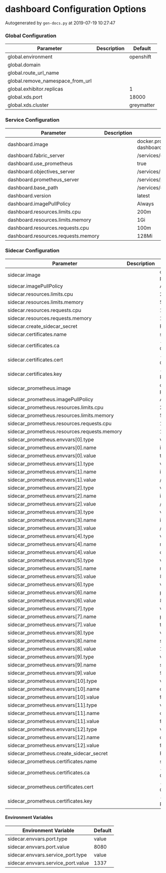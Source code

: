 # dashboard Configuration Options

Autogenerated by `gen-docs.py` at 2019-07-19 10:27:47

### Global Configuration

|           Parameter            |Description| Default  |
|--------------------------------|-----------|----------|
|global.environment              |           |openshift |
|global.domain                   |           |          |
|global.route_url_name           |           |          |
|global.remove_namespace_from_url|           |          |
|global.exhibitor.replicas       |           |         1|
|global.xds.port                 |           |     18000|
|global.xds.cluster              |           |greymatter|

### Service Configuration

|             Parameter             |Description|                                             Default                                              |
|-----------------------------------|-----------|--------------------------------------------------------------------------------------------------|
|dashboard.image                    |           |docker.production.deciphernow.com/deciphernow/gm-dashboard:{{ $.Values.global.dashboard.version }}|
|dashboard.fabric_server            |           |/services/catalog/0.3.6/                                                                          |
|dashboard.use_prometheus           |           |true                                                                                              |
|dashboard.objectives_server        |           |/services/slo/0.4.0/                                                                              |
|dashboard.prometheus_server        |           |/services/prometheus/2.7.1/api/v1/                                                                |
|dashboard.base_path                |           |/services/dashboard/latest/                                                                       |
|dashboard.version                  |           |latest                                                                                            |
|dashboard.imagePullPolicy          |           |Always                                                                                            |
|dashboard.resources.limits.cpu     |           |200m                                                                                              |
|dashboard.resources.limits.memory  |           |1Gi                                                                                               |
|dashboard.resources.requests.cpu   |           |100m                                                                                              |
|dashboard.resources.requests.memory|           |128Mi                                                                                             |

### Sidecar Configuration

|                 Parameter                  |Description|                             Default                             |
|--------------------------------------------|-----------|-----------------------------------------------------------------|
|sidecar.image                               |           |docker.production.deciphernow.com/deciphernow/gm-proxy:0.7.1     |
|sidecar.imagePullPolicy                     |           |Always                                                           |
|sidecar.resources.limits.cpu                |           |200m                                                             |
|sidecar.resources.limits.memory             |           |512Mi                                                            |
|sidecar.resources.requests.cpu              |           |100m                                                             |
|sidecar.resources.requests.memory           |           |128Mi                                                            |
|sidecar.create_sidecar_secret               |           |False                                                            |
|sidecar.certificates.name                   |           |sidecar                                                          |
|sidecar.certificates.ca                     |           |-----BEGIN CERTIFICATE----- ... -----END CERTIFICATE-----        |
|sidecar.certificates.cert                   |           |-----BEGIN CERTIFICATE----- ... -----END CERTIFICATE-----        |
|sidecar.certificates.key                    |           |-----BEGIN RSA PRIVATE KEY----- ... -----END RSA PRIVATE KEY-----|
|sidecar_prometheus.image                    |           |docker.production.deciphernow.com/deciphernow/gm-proxy:0.7.1     |
|sidecar_prometheus.imagePullPolicy          |           |Always                                                           |
|sidecar_prometheus.resources.limits.cpu     |           |200m                                                             |
|sidecar_prometheus.resources.limits.memory  |           |512Mi                                                            |
|sidecar_prometheus.resources.requests.cpu   |           |100m                                                             |
|sidecar_prometheus.resources.requests.memory|           |128Mi                                                            |
|sidecar_prometheus.envvars[0].type          |           |value                                                            |
|sidecar_prometheus.envvars[0].name          |           |ingress_use_tls                                                  |
|sidecar_prometheus.envvars[0].value         |           |true                                                             |
|sidecar_prometheus.envvars[1].type          |           |value                                                            |
|sidecar_prometheus.envvars[1].name          |           |ingress_ca_cert_path                                             |
|sidecar_prometheus.envvars[1].value         |           |/etc/proxy/tls/sidecar/ca.crt                                    |
|sidecar_prometheus.envvars[2].type          |           |value                                                            |
|sidecar_prometheus.envvars[2].name          |           |ingress_cert_path                                                |
|sidecar_prometheus.envvars[2].value         |           |/etc/proxy/tls/sidecar/server.crt                                |
|sidecar_prometheus.envvars[3].type          |           |value                                                            |
|sidecar_prometheus.envvars[3].name          |           |ingress_key_path                                                 |
|sidecar_prometheus.envvars[3].value         |           |/etc/proxy/tls/sidecar/server.key                                |
|sidecar_prometheus.envvars[4].type          |           |value                                                            |
|sidecar_prometheus.envvars[4].name          |           |metrics_key_function                                             |
|sidecar_prometheus.envvars[4].value         |           |depth                                                            |
|sidecar_prometheus.envvars[5].type          |           |value                                                            |
|sidecar_prometheus.envvars[5].name          |           |metrics_port                                                     |
|sidecar_prometheus.envvars[5].value         |           |8081                                                             |
|sidecar_prometheus.envvars[6].type          |           |value                                                            |
|sidecar_prometheus.envvars[6].name          |           |port                                                             |
|sidecar_prometheus.envvars[6].value         |           |8080                                                             |
|sidecar_prometheus.envvars[7].type          |           |value                                                            |
|sidecar_prometheus.envvars[7].name          |           |proxy_dynamic                                                    |
|sidecar_prometheus.envvars[7].value         |           |true                                                             |
|sidecar_prometheus.envvars[8].type          |           |value                                                            |
|sidecar_prometheus.envvars[8].name          |           |service_host                                                     |
|sidecar_prometheus.envvars[8].value         |           |127.0.0.1                                                        |
|sidecar_prometheus.envvars[9].type          |           |value                                                            |
|sidecar_prometheus.envvars[9].name          |           |service_port                                                     |
|sidecar_prometheus.envvars[9].value         |           |9090                                                             |
|sidecar_prometheus.envvars[10].type         |           |value                                                            |
|sidecar_prometheus.envvars[10].name         |           |obs_enabled                                                      |
|sidecar_prometheus.envvars[10].value        |           |false                                                            |
|sidecar_prometheus.envvars[11].type         |           |value                                                            |
|sidecar_prometheus.envvars[11].name         |           |obs_enforce                                                      |
|sidecar_prometheus.envvars[11].value        |           |false                                                            |
|sidecar_prometheus.envvars[12].type         |           |value                                                            |
|sidecar_prometheus.envvars[12].name         |           |obs_full_response                                                |
|sidecar_prometheus.envvars[12].value        |           |false                                                            |
|sidecar_prometheus.create_sidecar_secret    |           |False                                                            |
|sidecar_prometheus.certificates.name        |           |sidecar                                                          |
|sidecar_prometheus.certificates.ca          |           |-----BEGIN CERTIFICATE----- ... -----END CERTIFICATE-----        |
|sidecar_prometheus.certificates.cert        |           |-----BEGIN CERTIFICATE----- ... -----END CERTIFICATE-----        |
|sidecar_prometheus.certificates.key         |           |-----BEGIN RSA PRIVATE KEY----- ... -----END RSA PRIVATE KEY-----|

#### Environment Variables

|       Environment Variable       |Default|
|----------------------------------|-------|
|sidecar.envvars.port.type         |value  |
|sidecar.envvars.port.value        |8080   |
|sidecar.envvars.service_port.type |value  |
|sidecar.envvars.service_port.value|1337   |

